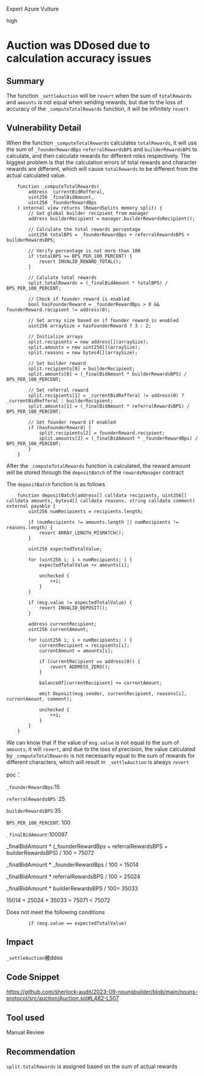 Expert Azure Vulture

high

# Auction was DDosed due to calculation accuracy issues

## Summary

The function `_settleAuction` will be `revert` when the sum of `totalRewards` and `amounts` is not equal when sending rewards, but due to the loss of accuracy of the `_computeTotalRewards` function, it will be infinitely `revert`

## Vulnerability Detail

When the function `_computeTotalRewards` calculates `totalRewards`, it will use the sum of `_founderRewardBps` `referralRewardsBPS` and `builderRewardsBPS` to calculate, and then calculate rewards for different roles respectively. The biggest problem is that the calculation errors of total rewards and character rewards are different, which will cause `totalRewards` to be different from the actual calculated value.

```solidity
    function _computeTotalRewards(
        address _currentBidRefferal,
        uint256 _finalBidAmount,
        uint256 _founderRewardBps
    ) internal view returns (RewardSplits memory split) {
        // Get global builder recipient from manager
        address builderRecipient = manager.builderRewardsRecipient();

        // Calculate the total rewards percentage
        uint256 totalBPS = _founderRewardBps + referralRewardsBPS + builderRewardsBPS;

        // Verify percentage is not more than 100
        if (totalBPS >= BPS_PER_100_PERCENT) {
            revert INVALID_REWARD_TOTAL();
        }

        // Calulate total rewards
        split.totalRewards = (_finalBidAmount * totalBPS) / BPS_PER_100_PERCENT;

        // Check if founder reward is enabled
        bool hasFounderReward = _founderRewardBps > 0 && founderReward.recipient != address(0);

        // Set array size based on if founder reward is enabled
        uint256 arraySize = hasFounderReward ? 3 : 2;

        // Initialize arrays
        split.recipients = new address[](arraySize);
        split.amounts = new uint256[](arraySize);
        split.reasons = new bytes4[](arraySize);

        // Set builder reward
        split.recipients[0] = builderRecipient;
        split.amounts[0] = (_finalBidAmount * builderRewardsBPS) / BPS_PER_100_PERCENT;

        // Set referral reward
        split.recipients[1] = _currentBidRefferal != address(0) ? _currentBidRefferal : builderRecipient;
        split.amounts[1] = (_finalBidAmount * referralRewardsBPS) / BPS_PER_100_PERCENT;

        // Set founder reward if enabled
        if (hasFounderReward) {
            split.recipients[2] = founderReward.recipient;
            split.amounts[2] = (_finalBidAmount * _founderRewardBps) / BPS_PER_100_PERCENT;
        }
    }
```

After the `_computeTotalRewards` function is calculated, the reward amount will be stored through the `depositBatch` of the `rewardsManager` contract

The `depositBatch` function is as follows

```solidity
    function depositBatch(address[] calldata recipients, uint256[] calldata amounts, bytes4[] calldata reasons, string calldata comment) external payable {
        uint256 numRecipients = recipients.length;

        if (numRecipients != amounts.length || numRecipients != reasons.length) {
            revert ARRAY_LENGTH_MISMATCH();
        }

        uint256 expectedTotalValue;

        for (uint256 i; i < numRecipients; ) {
            expectedTotalValue += amounts[i];

            unchecked {
                ++i;
            }
        }

        if (msg.value != expectedTotalValue) {
            revert INVALID_DEPOSIT();
        }

        address currentRecipient;
        uint256 currentAmount;

        for (uint256 i; i < numRecipients; ) {
            currentRecipient = recipients[i];
            currentAmount = amounts[i];

            if (currentRecipient == address(0)) {
                revert ADDRESS_ZERO();
            }

            balanceOf[currentRecipient] += currentAmount;

            emit Deposit(msg.sender, currentRecipient, reasons[i], currentAmount, comment);

            unchecked {
                ++i;
            }
        }
    }
```

We can know that if the value of `msg.value` is not equal to the sum of `amounts`, it will `revert`, and due to the loss of precision, the value calculated by `_computeTotalRewards` is not necessarily equal to the sum of rewards for different characters, which will result in` _settleAuction` is always `revert`

poc：

`_founderRewardBps`:15

 `referralRewardsBPS` :25

`builderRewardsBPS`:35

`BPS_PER_100_PERCENT`: 100

`_finalBidAmount`:100097

_finalBidAmount * (\_founderRewardBps + referralRewardsBPS + builderRewardsBPS) / 100 = 75072

_finalBidAmount * \_founderRewardBps / 100 = 15014

_finalBidAmount * referralRewardsBPS / 100 = 25024

_finalBidAmount * builderRewardsBPS / 100= 35033

15014 + 25024 + 35033 = 75071 < 75072

Does not meet the following conditions

```solidity
        if (msg.value == expectedTotalValue)
```



## Impact

`_settleAuction`被ddos

## Code Snippet

https://github.com/sherlock-audit/2023-09-nounsbuilder/blob/main/nouns-protocol/src/auction/Auction.sol#L482-L507

## Tool used

Manual Review

## Recommendation

`split.totalRewards` is assigned based on the sum of actual rewards

